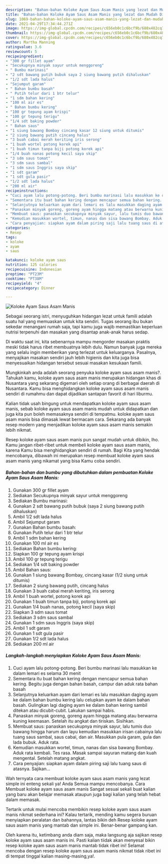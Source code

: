 ```yaml
---
description: "Bahan-bahan Koloke Ayam Saus Asam Manis yang lezat dan Mudah Dibuat"
title: "Bahan-bahan Koloke Ayam Saus Asam Manis yang lezat dan Mudah Dibuat"
slug: 1069-bahan-bahan-koloke-ayam-saus-asam-manis-yang-lezat-dan-mudah-dibuat
date: 2021-04-29T17:34:44.271Z
image: https://img-global.cpcdn.com/recipes/c656eb0c1c6bcf9b/680x482cq70/koloke-ayam-saus-asam-manis-foto-resep-utama.jpg
thumbnail: https://img-global.cpcdn.com/recipes/c656eb0c1c6bcf9b/680x482cq70/koloke-ayam-saus-asam-manis-foto-resep-utama.jpg
cover: https://img-global.cpcdn.com/recipes/c656eb0c1c6bcf9b/680x482cq70/koloke-ayam-saus-asam-manis-foto-resep-utama.jpg
author: Martha Manning
ratingvalue: 3.6
reviewcount: 5
recipeingredient:
- "300 gr fillet ayam"
- "Secukupnya minyak sayur untuk menggoreng"
- " Bumbu marinasi"
- "2 sdt bawang putih bubuk saya 2 siung bawang putih dihaluskan"
- "1/2 sdt lada halus"
- "Sejumput garam"
- " Bahan bumbu basah"
- " Putih telur dari 1 btr telur"
- "1 sdm bahan kering"
- "100 ml air es"
- " Bahan bumbu kering"
- "100 gr tepung ayam krispi"
- "100 gr tepung terigu"
- "1/4 sdt baking powder"
- " Bahan saus"
- "1 siung bawang Bombay cincang kasar 12 siung untuk ditumis"
- "2 siung bawang putih cincang halus"
- "3 buah cabai merah keriting iris serong"
- "1 buah wortel potong korek api"
- "1 buah timun tanpa biji potong korek api"
- "1/4 buah nanas potong kecil saya skip"
- "3 sdm saus tomat"
- "3 sdm saus sambal"
- "1 sdm saus Inggris saya skip"
- "1 sdt garam"
- "1 sdt gula pasir"
- "1/2 sdt lada halus"
- "200 ml air"
recipeinstructions:
- "Cuci ayam lalu potong-potong. Beri bumbu marinasi lalu masukkan ke dalam lemari es selama 30 menit"
- "Sementara itu buat bahan kering dengan mencapur semua bahan kering. Begitu juga dengan bahan basah, campur dan aduk rata bahan basah"
- "Selanjutnya keluarkan ayam dari lemari es lalu masukkan daging ayam ke dalam bahan bumbu kering lalu celupkan ayam ke dalam bahan basah. Gulingkan lagi daging ayam ke dalam bahan kering sambil ditekan atau dicubit-cubit. Lakukan sampai habis."
- "Panaskan minyak goreng, goreng ayam hingga matang atau berwarna kuning keemasan. Setelah itu angkat dan tiriskan. Sisihkan."
- "Membuat saus: panaskan secukupnya minyak sayur, lalu tumis duo bawang hingga harum dan layu kemudian masukkan irisan cabainya lalu tuang saus sambal, saus cabai, dan air. Masukkan pula garam, gula dan lada bubuk. Aduk rata."
- "Kemudian masukkan wortel, timun, nanas dan sisa bawang Bombay. Aduk rata kembali. Tes rasa. Masak sampai sayuran matang dan kuah mengental. Setelah matang angkat."
- "Cara penyajian: siapkan ayam dalam piring saji lalu tuang saus di atasnya. Sajikan..."
categories:
- Resep
tags:
- koloke
- ayam
- saus

katakunci: koloke ayam saus 
nutrition: 125 calories
recipecuisine: Indonesian
preptime: "PT23M"
cooktime: "PT38M"
recipeyield: "4"
recipecategory: Dinner

---
```



![Koloke Ayam Saus Asam Manis](https://img-global.cpcdn.com/recipes/c656eb0c1c6bcf9b/680x482cq70/koloke-ayam-saus-asam-manis-foto-resep-utama.jpg)

Sebagai seorang istri, menyuguhkan hidangan lezat untuk famili adalah suatu hal yang memuaskan untuk kita sendiri. Tugas seorang ibu bukan sekedar menangani rumah saja, tapi kamu juga wajib memastikan keperluan nutrisi terpenuhi dan masakan yang disantap anak-anak harus sedap.

Di waktu  saat ini, kita sebenarnya mampu mengorder masakan praktis meski tidak harus ribet membuatnya lebih dulu. Namun banyak juga mereka yang selalu ingin memberikan yang terlezat untuk keluarganya. Pasalnya, menyajikan masakan sendiri jauh lebih higienis dan kita juga bisa menyesuaikan hidangan tersebut sesuai masakan kesukaan famili. 



Mungkinkah anda adalah seorang penyuka koloke ayam saus asam manis?. Tahukah kamu, koloke ayam saus asam manis merupakan hidangan khas di Nusantara yang sekarang digemari oleh setiap orang di berbagai daerah di Nusantara. Kamu bisa menghidangkan koloke ayam saus asam manis sendiri di rumahmu dan dapat dijadikan santapan favorit di hari liburmu.

Kalian tidak usah bingung untuk mendapatkan koloke ayam saus asam manis, sebab koloke ayam saus asam manis mudah untuk didapatkan dan juga kita pun boleh memasaknya sendiri di tempatmu. koloke ayam saus asam manis bisa dimasak lewat bermacam cara. Sekarang ada banyak resep modern yang menjadikan koloke ayam saus asam manis semakin lebih nikmat.

Resep koloke ayam saus asam manis pun sangat mudah untuk dibikin, lho. Kamu jangan ribet-ribet untuk membeli koloke ayam saus asam manis, karena Kamu bisa menghidangkan sendiri di rumah. Bagi Kita yang hendak mencobanya, dibawah ini merupakan resep membuat koloke ayam saus asam manis yang nikamat yang bisa Kamu coba sendiri.

<!--inarticleads1-->

##### Bahan-bahan dan bumbu yang dibutuhkan dalam pembuatan Koloke Ayam Saus Asam Manis:

1. Gunakan 300 gr fillet ayam
1. Sediakan Secukupnya minyak sayur untuk menggoreng
1. Sediakan  Bumbu marinasi:
1. Gunakan 2 sdt bawang putih bubuk (saya 2 siung bawang putih dihaluskan)
1. Ambil 1/2 sdt lada halus
1. Ambil Sejumput garam
1. Gunakan  Bahan bumbu basah:
1. Gunakan  Putih telur dari 1 btr telur
1. Ambil 1 sdm bahan kering
1. Gunakan 100 ml air es
1. Sediakan  Bahan bumbu kering:
1. Siapkan 100 gr tepung ayam krispi
1. Ambil 100 gr tepung terigu
1. Sediakan 1/4 sdt baking powder
1. Ambil  Bahan saus:
1. Gunakan 1 siung bawang Bombay, cincang kasar (1/2 siung untuk ditumis)
1. Sediakan 2 siung bawang putih, cincang halus
1. Gunakan 3 buah cabai merah keriting, iris serong
1. Ambil 1 buah wortel, potong korek api
1. Gunakan 1 buah timun tanpa biji, potong korek api
1. Gunakan 1/4 buah nanas, potong kecil (saya skip)
1. Siapkan 3 sdm saus tomat
1. Sediakan 3 sdm saus sambal
1. Gunakan 1 sdm saus Inggris (saya skip)
1. Ambil 1 sdt garam
1. Gunakan 1 sdt gula pasir
1. Gunakan 1/2 sdt lada halus
1. Sediakan 200 ml air




<!--inarticleads2-->

##### Langkah-langkah menyiapkan Koloke Ayam Saus Asam Manis:

1. Cuci ayam lalu potong-potong. Beri bumbu marinasi lalu masukkan ke dalam lemari es selama 30 menit
1. Sementara itu buat bahan kering dengan mencapur semua bahan kering. Begitu juga dengan bahan basah, campur dan aduk rata bahan basah
1. Selanjutnya keluarkan ayam dari lemari es lalu masukkan daging ayam ke dalam bahan bumbu kering lalu celupkan ayam ke dalam bahan basah. Gulingkan lagi daging ayam ke dalam bahan kering sambil ditekan atau dicubit-cubit. Lakukan sampai habis.
1. Panaskan minyak goreng, goreng ayam hingga matang atau berwarna kuning keemasan. Setelah itu angkat dan tiriskan. Sisihkan.
1. Membuat saus: panaskan secukupnya minyak sayur, lalu tumis duo bawang hingga harum dan layu kemudian masukkan irisan cabainya lalu tuang saus sambal, saus cabai, dan air. Masukkan pula garam, gula dan lada bubuk. Aduk rata.
1. Kemudian masukkan wortel, timun, nanas dan sisa bawang Bombay. Aduk rata kembali. Tes rasa. Masak sampai sayuran matang dan kuah mengental. Setelah matang angkat.
1. Cara penyajian: siapkan ayam dalam piring saji lalu tuang saus di atasnya. Sajikan...




Wah ternyata cara membuat koloke ayam saus asam manis yang lezat simple ini enteng sekali ya! Anda Semua mampu mencobanya. Cara Membuat koloke ayam saus asam manis Sangat sesuai sekali buat kalian yang baru akan belajar memasak ataupun juga bagi kalian yang telah hebat dalam memasak.

Tertarik untuk mulai mencoba membikin resep koloke ayam saus asam manis nikmat sederhana ini? Kalau tertarik, mending kamu segera buruan menyiapkan peralatan dan bahannya, lantas bikin deh Resep koloke ayam saus asam manis yang mantab dan simple ini. Benar-benar gampang kan. 

Oleh karena itu, ketimbang anda diam saja, maka langsung aja sajikan resep koloke ayam saus asam manis ini. Pasti kalian tiidak akan menyesal bikin resep koloke ayam saus asam manis mantab tidak ribet ini! Selamat mencoba dengan resep koloke ayam saus asam manis nikmat tidak ribet ini di tempat tinggal kalian masing-masing,ya!.

